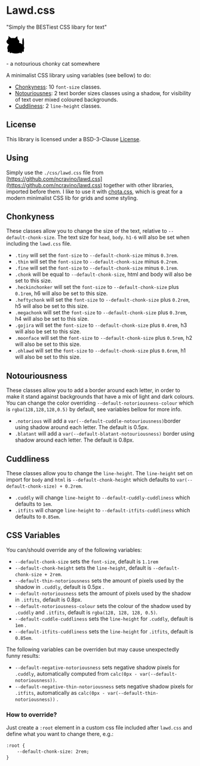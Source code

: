 # Lawd.css

"Simply the BESTiest CSS libary for text" 

<img src="img/chonk.svg" width="50" height="50" alt="The Chonk"> 

\- a notourious chonky cat somewhere  

A minimalist CSS library using variables (see bellow) to do:
- [Chonkyness](#chonkyness): 10 ```font-size``` classes.
- [Notouriousnes](#notouriousness): 2 text border sizes classes using a shadow, for visibility of text over mixed coloured backgrounds.
- [Cuddliness](#cuddliness): 2 ```line-height``` classes.

## License

This library is licensed under a BSD-3-Clause [License](./LICENSE).

## Using

Simply use the ```./css/lawd.css``` file from [https://github.com/ncravino/lawd.css](https://github.com/ncravino/lawd.css) together with other libraries, imported before them. I like to use it with [chota.css](https://jenil.github.io/chota/), which is great for a modern minimalist CSS lib for grids and some styling.

## Chonkyness
These classes allow you to change the size of the text, relative to ```--default-chonk-size```.
The text size for ```head```, ```body```. ```h1-6``` will also be set when including the ```lawd.css``` file.

- ```.tiny``` will set the ```font-size``` to ```--default-chonk-size``` minus ```0.3rem```.
- ```.thin``` will set the ```font-size``` to ```--default-chonk-size``` minus ```0.2rem```.
- ```.fine``` will set the ```font-size``` to ```--default-chonk-size``` minus ```0.1rem```.
- ```.chonk``` will be equal to ```--default-chonk-size```, html and body will also be set to this size.
- ```.heckinchonker``` will set the ```font-size``` to ```--default-chonk-size``` plus ```0.1rem```,
    h6 will also be set to this size.
- ```.heftychonk``` will set the ```font-size``` to ```--default-chonk-size``` plus ```0.2rem```, h5 will
    also be set to this size.
- ```.megachonk``` will set the ```font-size``` to ```--default-chonk-size``` plus ```0.3rem```, h4 will
    also be set to this size.
- ```.gojira``` will set the ```font-size``` to ```--default-chonk-size``` plus ```0.4rem```, h3 will
    also be set to this size.
- ```.moonface``` will set the ```font-size``` to ```--default-chonk-size``` plus ```0.5rem```, h2 will
    also be set to this size.
- ```.ohlawd``` will set the ```font-size``` to ```--default-chonk-size``` plus ```0.6rem```, h1 will also be
    set to this size.

## Notouriousness
These classes allow you to add a border around each letter, in order to make it stand against backgrounds that have a mix of light and dark colours.
You can change the color overriding ```--default-notoriousness-colour``` which is ```rgba(128,128,128,0.5)``` by default, see variables bellow for more info.

- ```.notorious``` will add a ```var(--default-cuddle-notouriousness)```border using shadow around each letter. The default is 0.5px.
- ```.blatant``` will add a ```var(--default-blatant-notouriousness)``` border using shadow around each letter. The default is 0.8px.

## Cuddliness

These classes allow you to change the ```line-height```.
The ```line-height``` set on import for ```body``` and ```html``` is ```--default-chonk-height``` which defaults to ```var(--default-chonk-size) + 0.2rem```.

- ```.cuddly``` will change ```line-height``` to ```--default-cuddly-cuddliness```
    which defaults to ```1em```.
- ```.itfits``` will change ```line-height``` to ```--default-itfits-cuddliness```
    which defaults to ```0.85em```.

## CSS Variables

You can/should override any of the following variables:

- ```--default-chonk-size``` sets the ```font-size```, default is ```1.1rem```
- ```--default-chonk-height``` sets the ```line-height```, default is ```--default-chonk-size + 2rem```.
- ```--default-thin-notoriousness``` sets the amount of pixels used by the shadow in ```.cuddly```, default is 0.5px .
- ```--default-notoriousness``` sets the amount of pixels used by the shadow in ```.itfits```, default is 0.8px.
- ```--default-notoriousness-colour``` sets the colour of the shadow used by ```.cuddly``` and ```.itfits```, default is ```rgba(128, 128, 128, 0.5)```.
- ```--default-cuddle-cuddliness``` sets the ```line-height``` for ```.cuddly```, default is ```1em``` .
- ```--default-itfits-cuddliness``` sets the ```line-height``` for ```.itfits```, default is ```0.85em```.

The following variables can be overriden but may cause unexpectedly funny results:
- ```--default-negative-notoriousness``` sets negative shadow pixels for ```.cuddly```, automatically computed from ```calc(0px - var(--default-notoriousness))```.
- ```--default-negative-thin-notoriousness``` sets negative shadow pixels for ```.itfits```, automatically as ```calc(0px - var(--default-thin-notoriousness))```  .

### How to override?

Just create a ```:root``` element in a custom css file included after ```lawd.css``` and define what you want to change there, e.g.:
```
:root {
    --default-chonk-size: 2rem;
}
```
